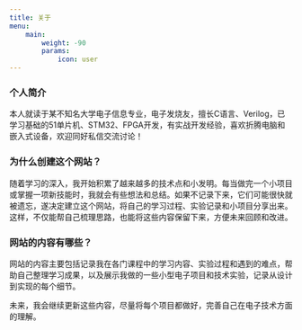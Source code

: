 ```yaml
---
title: 关于
menu:
    main: 
        weight: -90
        params:
            icon: user
---
```


### 个人简介

本人就读于某不知名大学电子信息专业，电子发烧友，擅长C语言、Verilog，已学习基础的51单片机、STM32、FPGA开发，有实战开发经验，喜欢折腾电脑和嵌入式设备，欢迎同好私信交流讨论！

### 为什么创建这个网站？

随着学习的深入，我开始积累了越来越多的技术点和小发明。每当做完一个小项目或掌握一项新技能时，我就会有些想法和总结。如果不记录下来，它们可能很快就被遗忘，遂决定建立这个网站，将自己的学习过程、实验记录和小项目分享出来。这样，不仅能帮自己梳理思路，也能将这些内容保留下来，方便未来回顾和改进。

### 网站的内容有哪些？

网站的内容主要包括记录我在各门课程中的学习内容、实验过程和遇到的难点，帮助自己整理学习成果，以及展示我做的一些小型电子项目和技术实验，记录从设计到实现的每个细节。

未来，我会继续更新这些内容，尽量将每个项目都做好，完善自己在电子技术方面的理解。